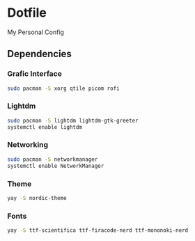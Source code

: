 # Dotfile
My Personal Config


## Dependencies

### Grafic Interface

```bash
sudo pacman -S xorg qtile picom rofi 
```

### Lightdm

```bash
sudo pacman -S lightdm lightdm-gtk-greeter
systemctl enable lightdm
```

### Networking

```bash
sudo pacman -S networkmanager
systemctl enable NetworkManager
```

### Theme


```bash
yay -S nordic-theme
```

### Fonts


```bash
yay -S ttf-scientifica ttf-firacode-nerd ttf-mononoki-nerd
```
